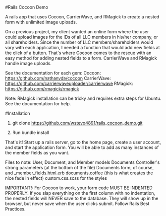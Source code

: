 #Rails Cocoon Demo

A rails app that uses Cocoon, CarrierWave, and RMagick to create a nested form with unlimited image uploads.

On a previous project, my client wanted an online form where the user could upload images for the IDs of all
LLC members in his/her company, or all shareholders. Since the number of LLC members/shareholders would vary 
with each application, I needed a function that would add new fields at the click of a button. That's where 
Cocoon comes to the rescue with an easy method for adding nested fields to a form. CarrierWave and RMagick 
handle image uploads.

See the documentation for each gem:
Cocoon: https://github.com/nathanvda/cocoon
CarrierWave: https://github.com/carrierwaveuploader/carrierwave 
RMagick: https://github.com/rmagick/rmagick

Note: RMagick installation can be tricky and requires extra steps for Ubuntu. See the documentation for help.

#Installation

1. git clone https://github.com/wstevo4891/rails_cocoon_demo.git

2. Run bundle install

That's it! Start up a rails server, go to the home page, create a user account, and start the application form.
You will be able to add as many instances of the member fields as you want.

Files to note:
User, Document, and Member models
Documents Controller's strong parameters (at the bottom of the file)
Documents form, of course, and _member_fields.html.erb
documents.coffee (this is what creates the nice fade in effect)
custom.css.scss for the styles

IMPORTANT!: For Cocoon to work, your form code MUST BE INDENTED PROPERLY. If you slap everything on the first column
with no indentation, the nested fields will NEVER save to the database. They will show up in the browser, but never
save when the user clicks submit. Follow Rails Best Practices.
